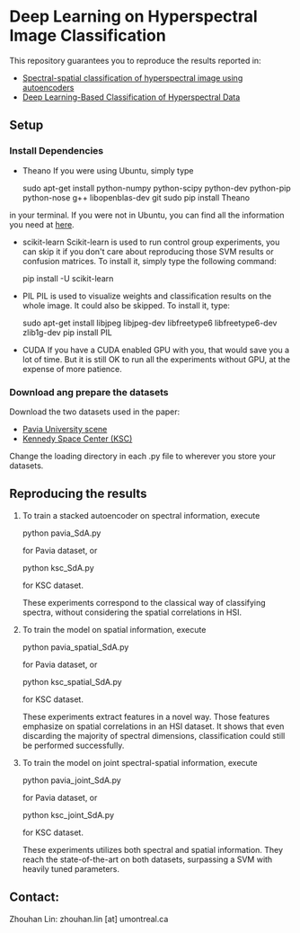 # Deep Learning on Hyperspectral Image Classification

This repository guarantees you to reproduce the results reported in:
 - [Spectral-spatial classification of hyperspectral image using autoencoders](http://ieeexplore.ieee.org/xpl/login.jsp?tp=&arnumber=6782778&url=http%3A%2F%2Fieeexplore.ieee.org%2Fiel7%2F6777690%2F6782769%2F06782778.pdf%3Farnumber%3D6782778)
 - [Deep Learning-Based Classification of Hyperspectral Data](http://ieeexplore.ieee.org/xpl/articleDetails.jsp?arnumber=6844831)

## Setup
### Install Dependencies
 - Theano
If you were using Ubuntu, simply type 

    sudo apt-get install python-numpy python-scipy python-dev python-pip python-nose g++ libopenblas-dev git
    sudo pip install Theano

in your terminal. If you were not in Ubuntu, you can find all the information you need at [here](http://deeplearning.net/software/theano/).

 - scikit-learn
Scikit-learn is used to run control group experiments, you can skip it if you don't care about reproducing those SVM results or confusion matrices. To install it, simply type the following command:

    pip install -U scikit-learn

 - PIL
PIL is used to visualize weights and classification results on the whole image. It could also be skipped. To install it, type:

    sudo apt-get install libjpeg libjpeg-dev libfreetype6 libfreetype6-dev zlib1g-dev
    pip install PIL

 - CUDA
If you have a CUDA enabled GPU with you, that would save you a lot of time. But it is still OK to run all the experiments without GPU, at the expense of more patience.


### Download ang prepare the datasets
Download the two datasets used in the paper:
 - [Pavia University scene](http://www.ehu.eus/ccwintco/index.php?title=Hyperspectral_Remote_Sensing_Scenes)
 - [Kennedy Space Center (KSC)](http://www.ehu.eus/ccwintco/index.php?title=Hyperspectral_Remote_Sensing_Scenes)

Change the loading directory in each .py file to wherever you store your datasets.

## Reproducing the results

1. To train a stacked autoencoder on spectral information, execute

    python pavia_SdA.py

   for Pavia dataset, or 

    python ksc_SdA.py

   for KSC dataset.

   These experiments correspond to the classical way of classifying spectra,
   without considering the spatial correlations in HSI.

2. To train the model on spatial information, execute

    python pavia_spatial_SdA.py

   for Pavia dataset, or 

    python ksc_spatial_SdA.py

   for KSC dataset.

   These experiments extract features in a novel way. Those features emphasize on spatial correlations in an HSI dataset. It shows that even discarding the majority of spectral dimensions, classification could still be performed successfully.

3. To train the model on joint spectral-spatial information, execute

    python pavia_joint_SdA.py

   for Pavia dataset, or 

    python ksc_joint_SdA.py

   for KSC dataset.

   These experiments utilizes both spectral and spatial information. They reach the state-of-the-art on both datasets, surpassing a SVM with heavily tuned parameters. 

## Contact:
Zhouhan Lin: zhouhan.lin [at] umontreal.ca
